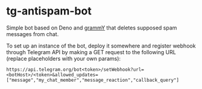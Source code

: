 # tg-antispam-bot

Simple bot based on Deno and [grammY](https://grammy.dev/) that deletes supposed
spam messages from chat.

To set up an instance of the bot, deploy it somewhere and register webhook
through Telegram API by making a GET request to the following URL (replace placeholders with
your own params):

```
https://api.telegram.org/bot<token>/setWebhook?url=<botHost>/<token>&allowed_updates=["message","my_chat_member","message_reaction","callback_query"]
```
